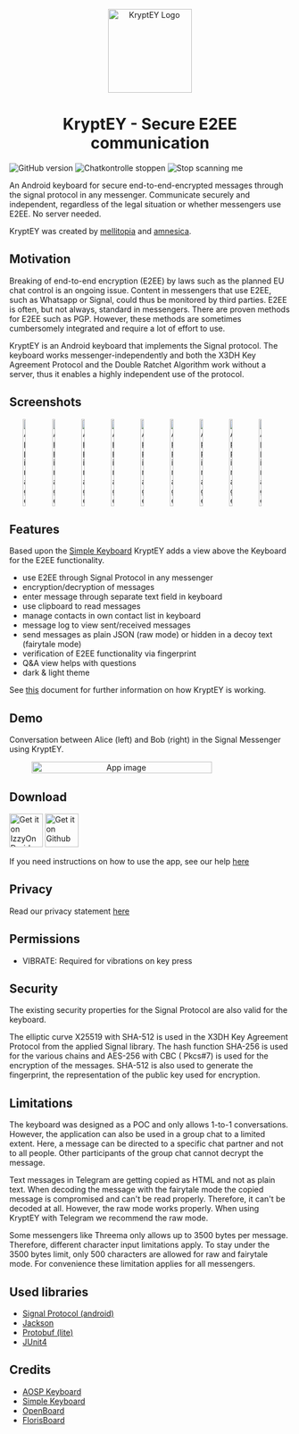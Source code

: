 <p align="center">
<img src="static/logo/logo.png" height="150" title="KryptEY Logo">
</p>

<h1 align="center">KryptEY - Secure E2EE communication</h1>

![GitHub version](https://img.shields.io/badge/version-v0.1.5-brightgreen)
![Chatkontrolle stoppen](https://img.shields.io/badge/chatkontrolle-stoppen-blueviolet)
![Stop scanning me](https://img.shields.io/badge/stop-scanning%20me-blueviolet)

An Android keyboard for secure end-to-end-encrypted messages through the signal protocol in any messenger.
Communicate securely and independent, regardless of the legal situation or whether messengers use
E2EE. No server needed.

KryptEY was created by [mellitopia](https://github.com/mellitopia)
and [amnesica](https://github.com/amnesica).

## Motivation

Breaking of end-to-end encryption (E2EE) by laws such as the planned EU chat control is an ongoing
issue. Content in messengers that use E2EE, such as Whatsapp or Signal, could thus be monitored by
third parties. E2EE is often, but not always, standard in messengers. There are proven methods for
E2EE such as PGP. However, these methods are sometimes cumbersomely integrated and require a lot of
effort to use.

KryptEY is an Android keyboard that implements the Signal protocol. The keyboard works
messenger-independently and both the X3DH Key Agreement Protocol and the Double Ratchet Algorithm
work without a server, thus it enables a highly independent use of the protocol.

## Screenshots

<div style="display:flex" align="center">
  <img alt="App image" src="fastlane/metadata/android/en-US/images/phoneScreenshots/01.jpg" width="10.5%">
  <img alt="App image" src="fastlane/metadata/android/en-US/images/phoneScreenshots/02.jpg" width="10.5%">
  <img alt="App image" src="fastlane/metadata/android/en-US/images/phoneScreenshots/03.jpg" width="10.5%">
  <img alt="App image" src="fastlane/metadata/android/en-US/images/phoneScreenshots/04.jpg" width="10.5%">
  <img alt="App image" src="fastlane/metadata/android/en-US/images/phoneScreenshots/05.jpg" width="10.5%">
  <img alt="App image" src="fastlane/metadata/android/en-US/images/phoneScreenshots/06.jpg" width="10.5%">
  <img alt="App image" src="fastlane/metadata/android/en-US/images/phoneScreenshots/07.jpg" width="10.5%">
  <img alt="App image" src="fastlane/metadata/android/en-US/images/phoneScreenshots/08.jpg" width="10.5%">
  <img alt="App image" src="fastlane/metadata/android/en-US/images/phoneScreenshots/09.jpg" width="10.5%">
</div>

## Features

Based upon the [Simple Keyboard](https://github.com/rkkr/simple-keyboard) KryptEY adds a view above
the Keyboard for the E2EE functionality.

- use E2EE through Signal Protocol in any messenger
- encryption/decryption of messages
- enter message through separate text field in keyboard
- use clipboard to read messages
- manage contacts in own contact list in keyboard
- message log to view sent/received messages
- send messages as plain JSON (raw mode) or hidden in a decoy text (fairytale mode)
- verification of E2EE functionality via fingerprint
- Q&A view helps with questions
- dark & light theme

See [this](/KRYPTEY.md) document for further information on how KryptEY is working.

## Demo

Conversation between Alice (left) and Bob (right) in the Signal Messenger using KryptEY.

<div style="display:flex;" align="center">
<img alt="App image" src="static/screenshots/demo.gif" width="80%">
</div>

## Download

<a href='https://android.izzysoft.de/repo/apk/com.amnesica.kryptey'><img alt='Get it on IzzyOnDroid' src='https://gitlab.com/IzzyOnDroid/repo/-/raw/master/assets/IzzyOnDroid.png' height='60'/></a>
<a href='https://github.com/amnesica/KryptEY/releases'><img alt='Get it on Github' src='static/github/get-it-on-github.png' height='60'/></a>

If you need instructions on how to use the app, see our help [here](/HELP.md)

## Privacy

Read our privacy statement [here](/PRIVACY.md)

## Permissions

- VIBRATE: Required for vibrations on key press

## Security

The existing security properties for the Signal Protocol are also valid for the keyboard.

The elliptic curve X25519 with SHA-512 is used in the X3DH Key Agreement Protocol from the applied
Signal library. The hash function SHA-256 is used for the various chains and AES-256 with CBC (
Pkcs#7) is used for the encryption of the messages. SHA-512 is also used to generate the
fingerprint, the representation of the public key used for encryption.

## Limitations

The keyboard was designed as a POC and only allows 1-to-1 conversations. However, the application
can also be used in a group chat to a limited extent. Here, a message can be directed to a
specific chat partner and not to all people. Other participants of the group chat cannot decrypt
the message.

Text messages in Telegram are getting copied as HTML and not as plain text. When decoding the
message with the fairytale mode the copied message is compromised and can't be read properly.
Therefore, it can't be decoded at all. However, the raw mode works properly. When using KryptEY
with Telegram we recommend the raw mode.

Some messengers like Threema only allows up to 3500 bytes per message. Therefore, different
character input limitations apply. To stay under the 3500 bytes limit, only 500 characters are
allowed for raw and fairytale mode. For convenience these limitation applies for all messengers.

## Used libraries

- [Signal Protocol (android)](https://github.com/signalapp/libsignal)
- [Jackson](https://github.com/FasterXML/jackson)
- [Protobuf (lite)](https://github.com/protocolbuffers/protobuf/tree/main/java)
- [JUnit4](https://github.com/junit-team/junit4)

## Credits

- [AOSP Keyboard](https://android.googlesource.com/platform/packages/inputmethods/LatinIME/)
- [Simple Keyboard](https://github.com/rkkr/simple-keyboard)
- [OpenBoard](https://github.com/openboard-team/openboard)
- [FlorisBoard](https://github.com/florisboard/florisboard)
